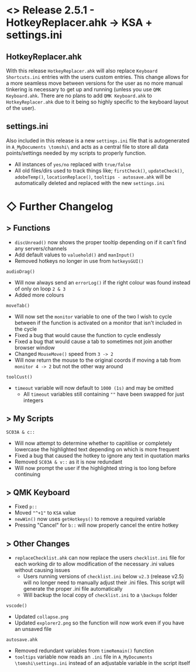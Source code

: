 # <> Release 2.5.1 - HotkeyReplacer.ahk -> KSA + settings.ini
## HotkeyReplacer.ahk
With this release `HotkeyReplacer.ahk` will also replace `Keyboard Shortcuts.ini` entries with the users custom entries. This change allows for a more seamless move between versions for the user as no more manual tinkering is necessary to get up and running (unless you use `QMK Keyboard.ahk`. There are no plans to add `QMK Keyboard.ahk` to `HotkeyReplacer.ahk` due to it being so highly specific to the keyboard layout of the user).

## settings.ini
Also included in this release is a new `settings.ini` file that is autogenerated in `A_MyDocuments \tomshi\` and acts as a central file to store all data points/settings needed by my scripts to properly function.
- All instances of `yes/no` replaced with `true/false`
- All old files/dirs used to track things like; `firstCheck()`, `updateCheck()`, `adobeTemp()`, `locationReplace()`, `tooltips - autosave.ahk` will be automatically deleted and replaced with the new `settings.ini`

# ◇ Further Changelog

## > Functions
- `discUnread()` now shows the proper tooltip depending on if it can't find any servers/channels
- Add default values to `valuehold()` and `manInput()`
- Removed hotkeys no longer in use from `hotkeysGUI()`

`audioDrag()`
- Will now always send an `errorLog()` if the right colour was found instead of only on loop `2 & 3`
- Added more colours

`moveTab()` 
- Will now set the `monitor` variable to one of the two I wish to cycle between if the function is activated on a monitor that isn't included in the cycle
- Fixed a bug that would cause the function to cycle endlessly
- Fixed a bug that would cause a tab to sometimes not join another browser window
- Changed `MouseMove()` speed from `3 -> 2`
- Will now return the mouse to the original coords if moving a tab from `monitor 4 -> 2` but not the other way around

`toolCust()`
- `timeout` variable will now default to `1000 (1s)` and may be omitted
    - All `timeout` variables still containing `""` have been swapped for just integers

## > My Scripts
`SC03A & c::`
- Will now attempt to determine whether to capitilise or completely lowercase the highlighted text depending on which is more frequent
- Fixed a bug that caused the hotkey to ignore any text in quotation marks
- Removed `SC03A & v::` as it is now redundant
- Will now prompt the user if the highlighted string is too long before continuing

## > QMK Keyboard
- Fixed `p::`
- Moved `"^+1"` to `KSA` value
- `newWin()` now uses `getHotkeys()` to remove a required variable
- Pressing "Cancel" for `b::` will now properly cancel the entire hotkey

## > Other Changes
- `replaceChecklist.ahk` can now replace the users `checklist.ini` file for each working dir to allow modification of the necessary .ini values without causing issues
    - Users running versions of `checklist.ini` below `v2.3` (release v2.5) will no longer need to manually adjust their .ini files. This script will generate the proper .ini file automatically
    - Will backup the local copy of `checklist.ini` to a `\backups` folder

`vscode()`
- Updated `collapse.png`
- Updated `explorer2.png` so the function will now work even if you have an unsaved file

`autosave.ahk`
- Removed redundant variables from `timeRemain()` function
- `tooltips` variable now reads an `.ini` file in `A_MyDocuments \tomshi\settings.ini` instead of an adjustable variable in the script itself